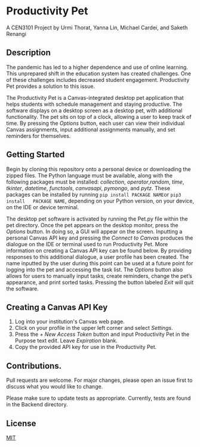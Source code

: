 # Productivity Pet
A CEN3101 Project by Urmi Thorat, Yanna Lin, Michael Cardei, and Saketh Renangi
## Description 
The pandemic has led to a higher dependence and use of online learning. This unprepared shift in the education system has created challenges. One of these challenges includes decreased student engagement. Productivity Pet provides a solution to this issue.

The Productivity Pet is a Canvas-integrated desktop pet application that helps students with schedule management and staying productive. The software displays on a desktop screen as a desktop pet, with additional functionality. The pet sits on top of a clock, allowing a user to keep track of time. By pressing the _Options_ button, each user can view their individual Canvas assignments, input additional assignments manually, and set reminders for themselves.
## Getting Started
Begin by cloning this repository onto a personal device or downloading the zipped files. 
The Python language must be available, along with the following packages must be installed: _collection_, _operator_,_random_, _time_, _tkinter_, _datetime_, _functools_,  _canvasapi_, _pymongo_, and _pytz_. These packages can be installed by running `pip install PACKAGE NAME`or `pip3 install   PACKAGE NAME`, depending on your Python version, on your device, on the IDE or device terminal.

The desktop pet software is activated by running the Pet.py file within the pet directory. Once the pet appears on the desktop monitor, press the _Options_  button. In doing so, a GUI will appear on the screen. Inputting a personal Canvas API key and pressing the _Connect to Canvas_ produces the dialogue on the IDE or terminal used to run Productivity Pet. More information on creating a Canvas API key can be found below. By providing responses to this additional dialogue, a user profile has been created. The name inputted by the user during this point can be used at a future point for logging into the pet and accessing the task list.  The _Options_ button also allows for users to manually input tasks, create reminders, change the pet’s appearance, and print sorted tasks. Pressing the button labeled _Exit_ will quit the software.
## Creating a Canvas API Key
1. Log into your institution's Canvas web page.
2. Click on your profile in the upper left corner and select _Settings_.
3. Press the _+ New Access Token_ button and input   Productivity Pet   in the   Purpose   text edit. Leave _Expiration_ blank.
4. Copy the provided API key for use in the Productivity Pet.
## Contributions. 
Pull requests are welcome. For major changes, please open an issue first to discuss what you would like to change.

Please make sure to update tests as appropriate. Currently, tests are found in the   Backend  directory. 
## License
[MIT](https://choosealicense.com/licenses/mit/)
